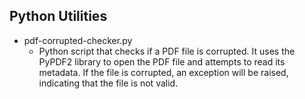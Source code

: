 ## Python Utilities

- pdf-corrupted-checker.py
  - Python script that checks if a PDF file is corrupted. It uses the PyPDF2 library to open the PDF file and attempts to read its metadata. If the file is corrupted, an exception will be raised, indicating that the file is not valid.
